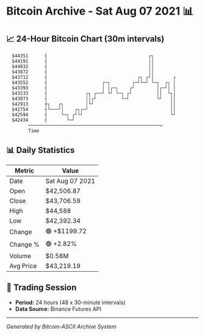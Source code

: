 # Bitcoin Archive - Sat Aug 07 2021 📊

## 📈 24-Hour Bitcoin Chart (30m intervals)

```
  $44351      ┤                                     ┌┐         
  $44191      ┤                                     ││         
  $44032      ┤                                     ││         
  $43872      ┤                                     ││         
  $43712      ┤                                 ┌┐ ┌┘│       ┌ 
  $43552      ┤                    ┌─┐        ┌─┘└─┘ └─┐  ┌┐ │ 
  $43393      ┤                    │ │┌─┐    ┌┘        │┌─┘│ │ 
  $43233      ┤              ┌┐ ┌──┘ └┘ └─┐ ┌┘         ││  └┐│ 
  $43073      ┤              ││┌┘         └─┘          └┘   ││ 
  $42913      ┼┐   ┌┐        │└┘                            ││ 
  $42754      ┤└───┘│    ┌┐┌─┘                              ││ 
  $42594      ┤     └─┐ ┌┘└┘                                └┘ 
  $42434      ┤       └─┘                                      
        ────────────────────────────────────────────────→
        Time
```

## 📊 Daily Statistics

| Metric | Value |
|--------|-------|
| Date | Sat Aug 07 2021 |
| Open | $42,506.87 |
| Close | $43,706.59 |
| High | $44,588 |
| Low | $42,392.34 |
| Change | 🟢 +$1199.72 |
| Change % | 🟢 +2.82% |
| Volume | $0.58M |
| Avg Price | $43,219.19 |

## 📅 Trading Session

- **Period:** 24 hours (48 x 30-minute intervals)
- **Data Source:** Binance Futures API

---
*Generated by Bitcoin-ASCII Archive System*
